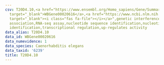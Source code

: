 ```yaml
---
csv: T20D4.10,<a href="https://www.ensembl.org/Homo_sapiens/Gene/Summary?db=core;g=WBGene00020616"
  target="_blank">WBGene00020616</a>,<a href="https://www.ncbi.nlm.nih.gov/pubmed/27496166"
  target="_blank"><i class="fas fa-file"></i></a>",genetic interference,functional
  association,RNA-seq assay,nucleotide sequence identification,nucleotide sequence
  identification,transcriptional regulation,up-regulates activity
data_alias: T20D4.10
data_id: WBGene00020616
data_numevidence: 1
data_species: Caenorhabditis elegans
data_taxid: '6239'
title: T20D4.10
---
```

